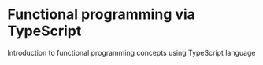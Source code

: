 # Functional programming via TypeScript
Introduction to functional programming concepts using TypeScript language
